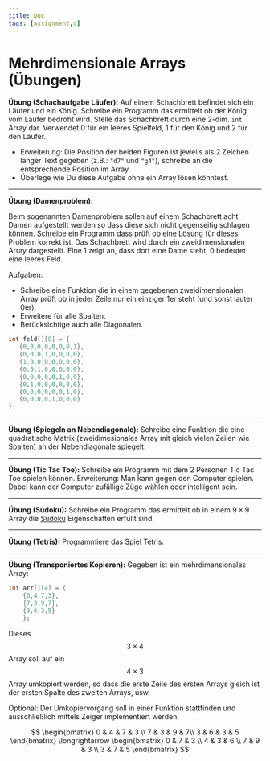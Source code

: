 ```yaml
---
title: Doc
tags: [assignment,c]
---
```


<script src="https://cdn.mathjax.org/mathjax/latest/MathJax.js?config=TeX-AMS-MML_HTMLorMML" type="text/javascript"></script>

# Mehrdimensionale Arrays (Übungen)

**Übung (Schachaufgabe Läufer):**
Auf einem Schachbrett befindet sich ein Läufer und ein König. Schreibe ein Programm das ermittelt ob der König vom Läufer bedroht wird. Stelle das Schachbrett durch eine 2-dim.  `int` Array dar. Verwendet 0 für ein leeres Spielfeld, 1 für den König und 2 für den Läufer.

- Erweiterung: Die Position der beiden Figuren ist jeweils als 2 Zeichen langer Text gegeben 
(z.B.: `"d7"` und `"g4"`), schreibe an die entsprechende Position im Array.
- Überlege wie Du diese Aufgabe ohne ein Array lösen könntest.



---

**Übung (Damenproblem):**

Beim sogenannten Damenproblem sollen auf einem Schachbrett acht Damen aufgestellt werden so dass diese sich nicht gegenseitig schlagen können. Schreibe ein Programm dass prüft ob eine Lösung für dieses Problem korrekt ist. Das Schachbrett wird durch ein zweidimensionalen Array dargestellt. Eine 1 zeigt an, dass dort eine Dame steht, 0 bedeutet eine leeres Feld.

Aufgaben:
- Schreibe eine Funktion die in einem gegebenen zweidimensionalen Array prüft ob in jeder Zeile nur ein einziger 1er steht (und sonst lauter 0er).
- Erweitere für alle Spalten.
- Berücksichtige auch alle Diagonalen.

 ```c
int feld[][8] = {
    {0,0,0,0,0,0,0,1},
    {0,0,0,1,0,0,0,0},
    {1,0,0,0,0,0,0,0},
    {0,0,1,0,0,0,0,0},
    {0,0,0,0,0,1,0,0},
    {0,1,0,0,0,0,0,0},
    {0,0,0,0,0,0,1,0},
    {0,0,0,0,1,0,0,0}
};
 ```

---

**Übung (Spiegeln an Nebendiagonale):**
Schreibe eine Funktion die eine quadratische Matrix (zweidimesionales Array mit gleich vielen Zeilen wie Spalten) an der Nebendiagonale spiegelt.

---

**Übung (Tic Tac Toe):**
Schreibe ein Programm mit dem 2 Personen Tic Tac Toe spielen können.
Erweiterung:  Man kann gegen den Computer spielen. Dabei kann der Computer zufällige Züge wählen oder intelligent sein.

---

**Übung (Sudoku):**
Schreibe ein Programm das ermittelt ob in einem $9\times 9$ Array die [Sudoku](http://de.wikipedia.org/wiki/Sudoku) Eigenschaften erfüllt sind.

---

**Übung (Tetris):**
Programmiere das Spiel Tetris.

---

**Übung (Transponiertes Kopieren):**
Gegeben ist ein mehrdimensionales Array:

```c
int arr[][4] = {
    {0,4,7,3},
    {7,3,9,7},
    {3,6,3,5}
    };
```

Dieses $$3\times 4$$ Array soll auf ein $$4\times 3$$ Array umkopiert werden, so dass die erste Zeile des ersten Arrays gleich ist der ersten Spalte des zweiten Arrays, usw. 

Optional: Der Umkopiervorgang soll in einer Funktion stattfinden und ausschließlich mittels Zeiger implementiert werden.

$$
\begin{bmatrix}
 0 & 4 & 7 & 3 \\
 7 & 3 & 9 & 7\\
 3 & 6 & 3 & 5
\end{bmatrix}
\longrightarrow
\begin{bmatrix}
 0 & 7 & 3 \\
 4 & 3 & 6 \\
 7 & 9 & 3 \\
 3 & 7 & 5
\end{bmatrix}
$$



